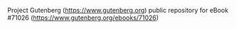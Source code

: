 Project Gutenberg (https://www.gutenberg.org) public repository for
eBook #71026 (https://www.gutenberg.org/ebooks/71026)
